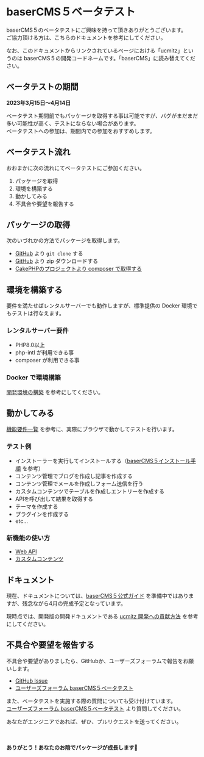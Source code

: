 # baserCMS５ベータテスト

baserCMS５のベータテストにご興味を持って頂きありがとうございます。  
ご協力頂ける方は、こちらのドキュメントを参考にしてください。

なお、このドキュメントからリンクされているページにおける「ucmitz」というのは baserCMS５の開発コードネームです。「baserCMS」に読み替えてください。

## ベータテストの期間
**2023年3月15日〜4月14日**  

ベータテスト期間前でもパッケージを取得する事は可能ですが、バグがまだまだ多い可能性が高く、テストにならない場合があります。  
ベータテストへの参加は、期間内での参加をおすすめします。

## ベータテスト流れ
おおまかに次の流れにてベータテストにご参加ください。

1. パッケージを取得 
2. 環境を構築する 
3. 動かしてみる 
4. 不具合や要望を報告する

## パッケージの取得
次のいづれかの方法でパッケージを取得します。

- [GitHub](https://github.com/baserproject/ucmitz) より `git clone` する
- [GitHub](https://github.com/baserproject/ucmitz) より zip ダウンロードする
- [CakePHPのプロジェクトより composer で取得する](https://github.com/baserproject/ucmitz/wiki/ucmitz%E3%82%92CakePHP4%E3%81%AE%E3%83%97%E3%83%AD%E3%82%B8%E3%82%A7%E3%82%AF%E3%83%88%E3%81%A7%E5%88%A9%E7%94%A8%E3%81%99%E3%82%8B)

## 環境を構築する
要件を満たせばレンタルサーバーでも動作しますが、標準提供の Docker 環境でもテストは行なえます。

### レンタルサーバー要件
- PHP8.0以上
- php-intl が利用できる事
- composer が利用できる事

### Docker で環境構築
[開発環境の構築](./preparation/environment) を参考にしてください。

## 動かしてみる
[機能要件一覧](https://docs.google.com/spreadsheets/d/1YT5PuZQdDNU0wrZdqYbh74KuLSw1SIt4_EKwPWOfDKA/edit#gid=0) を参考に、実際にブラウザで動かしてテストを行います。

### テスト例
- インストーラーを実行してインストールする（[baserCMS５インストール手順](./preparation/installer) を参考）
- コンテンツ管理でブログを作成し記事を作成する
- コンテンツ管理でメールを作成しフォーム送信を行う
- カスタムコンテンツでテーブルを作成しエントリーを作成する
- APIを呼び出して結果を取得する
- テーマを作成する
- プラグインを作成する
- etc...

### 新機能の使い方
- [Web API](https://github.com/baserproject/ucmitz/wiki/ucmitz%E3%81%AE-REST-API-%E3%82%92%E5%88%A9%E7%94%A8%E3%81%99%E3%82%8B)
- [カスタムコンテンツ](./etc/custom_content)


## ドキュメント
現在、ドキュメントについては、[baserCMS５公式ガイド](../index) を準備中ではありますが、残念ながら4月の完成予定となっています。

現時点では、開発版の開発ドキュメントである [ucmitz 開発への貢献方法](../ucmitz/) を参考にしてください。  

## 不具合や要望を報告する
不具合や要望がありましたら、GitHubか、ユーザーズフォーラムで報告をお願いします。

- [GitHub Issue](https://github.com/baserproject/ucmitz/issues)
- [ユーザーズフォーラム baserCMS５ベータテスト](https://forum.basercms.net/c/basercms5-beta-test/16)

また、ベータテストを実施する際の質問についても受け付けています。  
[ユーザーズフォーラム baserCMS５ベータテスト](https://forum.basercms.net/c/basercms5-beta-test/16) より質問してください。

あなたがエンジニアであれば、ぜひ、プルリクエストを送ってください。

　
　
　　
　　

**ありがとう！あなたのお陰でパッケージが成長します🎉**

　
　
